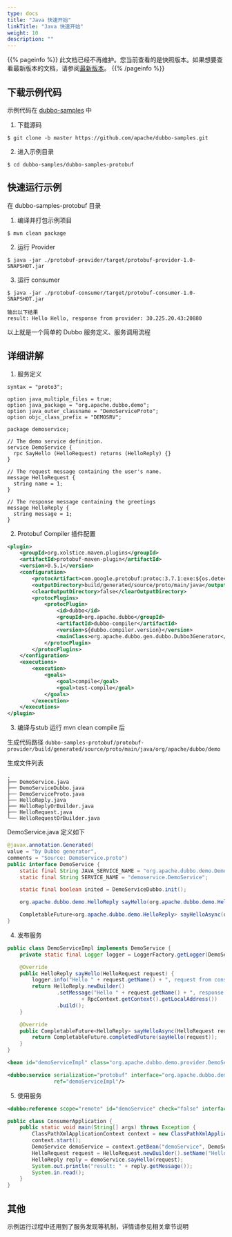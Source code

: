 ```yaml
---
type: docs
title: "Java 快速开始"
linkTitle: "Java 快速开始"
weight: 10
description: ""
---
```


{{% pageinfo %}} 此文档已经不再维护。您当前查看的是快照版本。如果想要查看最新版本的文档，请参阅[最新版本](../../../../docs3-v2/java-sdk/quick-start/)。
{{% /pageinfo %}}

## 下载示例代码
示例代码在 [dubbo-samples](https://github.com/apache/dubbo-samples) 中
1. 下载源码
```shell script
$ git clone -b master https://github.com/apache/dubbo-samples.git
```
2. 进入示例目录
```shell script
$ cd dubbo-samples/dubbo-samples-protobuf
```

## 快速运行示例
在 dubbo-samples-protobuf 目录

1. 编译并打包示例项目
```shell script
$ mvn clean package
```

2. 运行 Provider
```shell script
$ java -jar ./protobuf-provider/target/protobuf-provider-1.0-SNAPSHOT.jar 
```

3. 运行 consumer
```shell script
$ java -jar ./protobuf-consumer/target/protobuf-consumer-1.0-SNAPSHOT.jar 

输出以下结果
result: Hello Hello, response from provider: 30.225.20.43:20880
```


以上就是一个简单的 Dubbo 服务定义、服务调用流程

## 详细讲解
1. 服务定义
```text
syntax = "proto3";

option java_multiple_files = true;
option java_package = "org.apache.dubbo.demo";
option java_outer_classname = "DemoServiceProto";
option objc_class_prefix = "DEMOSRV";

package demoservice;

// The demo service definition.
service DemoService {
  rpc SayHello (HelloRequest) returns (HelloReply) {}
}

// The request message containing the user's name.
message HelloRequest {
  string name = 1;
}

// The response message containing the greetings
message HelloReply {
  string message = 1;
}

```

2. Protobuf Compiler 插件配置
```xml
<plugin>
    <groupId>org.xolstice.maven.plugins</groupId>
    <artifactId>protobuf-maven-plugin</artifactId>
    <version>0.5.1</version>
    <configuration>
        <protocArtifact>com.google.protobuf:protoc:3.7.1:exe:${os.detected.classifier}</protocArtifact>
        <outputDirectory>build/generated/source/proto/main/java</outputDirectory>
        <clearOutputDirectory>false</clearOutputDirectory>
        <protocPlugins>
            <protocPlugin>
                <id>dubbo</id>
                <groupId>org.apache.dubbo</groupId>
                <artifactId>dubbo-compiler</artifactId>
                <version>${dubbo.compiler.version}</version>
                <mainClass>org.apache.dubbo.gen.dubbo.Dubbo3Generator</mainClass>
            </protocPlugin>
        </protocPlugins>
    </configuration>
    <executions>
        <execution>
            <goals>
                <goal>compile</goal>
                <goal>test-compile</goal>
            </goals>
        </execution>
    </executions>
</plugin>
```

3. 编译与stub
运行 mvn clean compile 后

生成代码路径
`dubbo-samples-protobuf/protobuf-provider/build/generated/source/proto/main/java/org/apache/dubbo/demo`

生成文件列表
```text
.
├── DemoService.java
├── DemoServiceDubbo.java
├── DemoServiceProto.java
├── HelloReply.java
├── HelloReplyOrBuilder.java
├── HelloRequest.java
└── HelloRequestOrBuilder.java
```

DemoService.java 定义如下
```java
@javax.annotation.Generated(
value = "by Dubbo generator",
comments = "Source: DemoService.proto")
public interface DemoService {
    static final String JAVA_SERVICE_NAME = "org.apache.dubbo.demo.DemoService";
    static final String SERVICE_NAME = "demoservice.DemoService";

    static final boolean inited = DemoServiceDubbo.init();

    org.apache.dubbo.demo.HelloReply sayHello(org.apache.dubbo.demo.HelloRequest request);

    CompletableFuture<org.apache.dubbo.demo.HelloReply> sayHelloAsync(org.apache.dubbo.demo.HelloRequest request);
}
```

4. 发布服务
```java
public class DemoServiceImpl implements DemoService {
    private static final Logger logger = LoggerFactory.getLogger(DemoServiceImpl.class);

    @Override
    public HelloReply sayHello(HelloRequest request) {
        logger.info("Hello " + request.getName() + ", request from consumer: " + RpcContext.getContext().getRemoteAddress());
        return HelloReply.newBuilder()
                .setMessage("Hello " + request.getName() + ", response from provider: "
                        + RpcContext.getContext().getLocalAddress())
                .build();
    }

    @Override
    public CompletableFuture<HelloReply> sayHelloAsync(HelloRequest request) {
        return CompletableFuture.completedFuture(sayHello(request));
    }
}
```

```xml
<bean id="demoServiceImpl" class="org.apache.dubbo.demo.provider.DemoServiceImpl"/>

<dubbo:service serialization="protobuf" interface="org.apache.dubbo.demo.DemoService"
               ref="demoServiceImpl"/>
```

5. 使用服务

```xml
<dubbo:reference scope="remote" id="demoService" check="false" interface="org.apache.dubbo.demo.DemoService"/>
```

```java
public class ConsumerApplication {
    public static void main(String[] args) throws Exception {
        ClassPathXmlApplicationContext context = new ClassPathXmlApplicationContext("spring/dubbo-consumer.xml");
        context.start();
        DemoService demoService = context.getBean("demoService", DemoService.class);
        HelloRequest request = HelloRequest.newBuilder().setName("Hello").build();
        HelloReply reply = demoService.sayHello(request);
        System.out.println("result: " + reply.getMessage());
        System.in.read();
    }
}
```

## 其他
示例运行过程中还用到了服务发现等机制，详情请参见相关章节说明